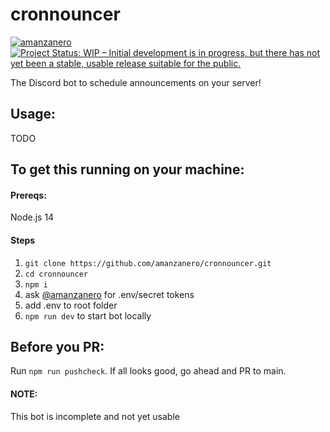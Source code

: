 # cronnouncer

[![amanzanero](https://circleci.com/gh/amanzanero/cronnouncer.svg?style=shield&circle-token=6a151431cce03f815aab981b640852910bc58991	)](https://circleci.com/gh/amanzanero/cronnouncer)
[![Project Status: WIP – Initial development is in progress, but there has not yet been a stable, usable release suitable for the public.](https://www.repostatus.org/badges/latest/wip.svg)](https://www.repostatus.org/#wip)


The Discord bot to schedule announcements on your server!

## Usage:

TODO

## To get this running on your machine:

#### Prereqs:
Node.js 14

#### Steps

1. `git clone https://github.com/amanzanero/cronnouncer.git`
2. `cd cronnouncer`
3. `npm i`
4. ask [@amanzanero](https://github.com/amanzanero) for .env/secret tokens
5. add .env to root folder
6. `npm run dev` to start bot locally

## Before you PR:

Run `npm run pushcheck`. If all looks good, go ahead and PR to main.

#### NOTE:
This bot is incomplete and not yet usable
